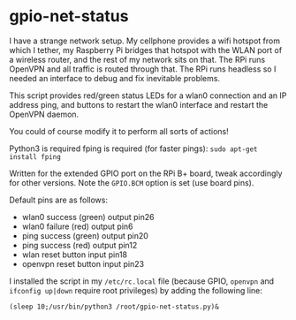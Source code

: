 gpio-net-status
===============

I have a strange network setup. My cellphone provides a wifi hotspot from which I tether, my Raspberry Pi bridges that hotspot with the WLAN port of a wireless router, and the rest of my network sits on that. The RPi runs OpenVPN and all traffic is routed through that. The RPi runs headless so I needed an interface to debug and fix inevitable problems.

This script provides red/green status LEDs for a wlan0 connection and an IP address ping, and buttons to restart the wlan0 interface and restart the OpenVPN daemon.

You could of course modify it to perform all sorts of actions!

Python3 is required
fping is required (for faster pings): `sudo apt-get install fping`

Written for the extended GPIO port on the RPi B+ board, tweak accordingly for other versions. Note the `GPIO.BCM` option is set (use board pins).

Default pins are as follows:
* wlan0 success (green) output pin26
* wlan0 failure (red) output pin6
* ping success (green) output pin20
* ping success (red) output pin12
* wlan reset button input pin18
* openvpn reset button input pin23

I installed the script in my `/etc/rc.local` file (because GPIO, `openvpn` and `ifconfig up|down` require root privileges) by adding the following line:

`(sleep 10;/usr/bin/python3 /root/gpio-net-status.py)&`
